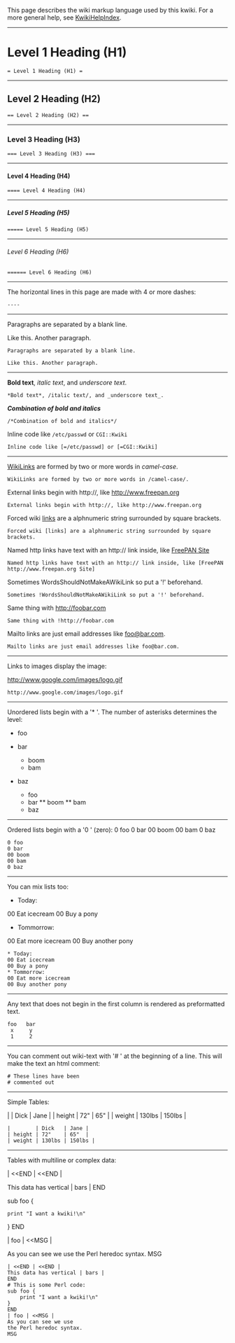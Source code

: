 This page describes the wiki markup language used by this kwiki.  For a more general help, see [KwikiHelpIndex](/KwikiHelpIndex).

---

# Level 1 Heading (H1)

    = Level 1 Heading (H1) =

---

## Level 2 Heading (H2)

    == Level 2 Heading (H2) ==

---

### Level 3 Heading (H3)

    === Level 3 Heading (H3) ===

---

#### Level 4 Heading (H4)

    ==== Level 4 Heading (H4)

---

##### Level 5 Heading (H5)

    ===== Level 5 Heading (H5)

---

###### Level 6 Heading (H6)

    ====== Level 6 Heading (H6)

---

The horizontal lines in this page are made with 4 or more dashes:

    ----

---

Paragraphs are separated by a blank line.

Like this. Another paragraph.

    Paragraphs are separated by a blank line.

    Like this. Another paragraph.

---

**Bold text**, _italic text_, and _underscore text_.

    *Bold text*, /italic text/, and _underscore text_.

_**Combination of bold and italics**_

    /*Combination of bold and italics*/

Inline code like `/etc/passwd` or `CGI::Kwiki`

    Inline code like [=/etc/passwd] or [=CGI::Kwiki]

---

[WikiLinks](/WikiLinks) are formed by two or more words in _camel-case_.

    WikiLinks are formed by two or more words in /camel-case/.

External links begin with http://, like http://www.freepan.org

    External links begin with http://, like http://www.freepan.org

Forced wiki [links](/links) are a alphnumeric string surrounded by square brackets.

    Forced wiki [links] are a alphnumeric string surrounded by square brackets.

Named http links have text with an http:// link inside, like [FreePAN Site](http://www.freepan.org)

    Named http links have text with an http:// link inside, like [FreePAN http://www.freepan.org Site]

Sometimes WordsShouldNotMakeAWikiLink so put a '!' beforehand.

    Sometimes !WordsShouldNotMakeAWikiLink so put a '!' beforehand.

Same thing with http://foobar.com

    Same thing with !http://foobar.com

Mailto links are just email addresses like foo@bar.com.

    Mailto links are just email addresses like foo@bar.com.

---

Links to images display the image:

http://www.google.com/images/logo.gif

    http://www.google.com/images/logo.gif

---

Unordered lists begin with a '* '. The number of asterisks determines the level:

* foo
* bar
  * boom
  * bam
* baz

    * foo
    * bar
    ** boom
    ** bam
    * baz

---

Ordered lists begin with a '0 ' (zero):
0 foo
0 bar
00 boom
00 bam
0 baz

    0 foo
    0 bar
    00 boom
    00 bam
    0 baz

---

You can mix lists too:

* Today:

00 Eat icecream
00 Buy a pony

* Tommorrow:

00 Eat more icecream
00 Buy another pony

    * Today:
    00 Eat icecream
    00 Buy a pony
    * Tommorrow:
    00 Eat more icecream
    00 Buy another pony

---

Any text that does not begin in the first column is rendered as preformatted text.

    foo   bar
     x     y
     1     2

---

You can comment out wiki-text with '# ' at the beginning of a line. This will make the text an html comment:

    # These lines have been 
    # commented out

---

Simple Tables:

|  | Dick | Jane |
| height | 72" | 65" |
| weight | 130lbs | 150lbs |

    |        | Dick   | Jane |
    | height | 72"    | 65"  |
    | weight | 130lbs | 150lbs |

---

Tables with multiline or complex data:

| <<END | <<END |

This data has vertical | bars |
END

sub foo {

    print "I want a kwiki!\n"

}
END

| foo | <<MSG |

As you can see we use
the Perl heredoc syntax.
MSG

    | <<END | <<END |
    This data has vertical | bars |
    END
    # This is some Perl code:
    sub foo {
        print "I want a kwiki!\n"
    }
    END
    | foo | <<MSG |
    As you can see we use
    the Perl heredoc syntax.
    MSG

